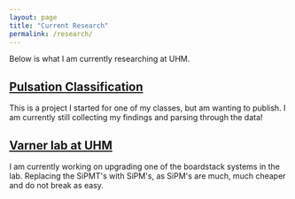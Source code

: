 ```yaml
---
layout: page
title: "Current Research"
permalink: /research/
---
```


Below is what I am currently researching at UHM.

## [Pulsation Classification](https://github.com/RavingRoss/pulsation-classification)
This is a project I started for one of my classes, but am wanting to publish. I am currently still collecting my findings and parsing through the data!
## [Varner lab at UHM](https://github.com/RavingRoss/Varner-Lab)
I am currently working on upgrading one of the boardstack systems in the lab. Replacing the SiPMT's with SiPM's, as SiPM's are much, much cheaper and do not break as easy. 
